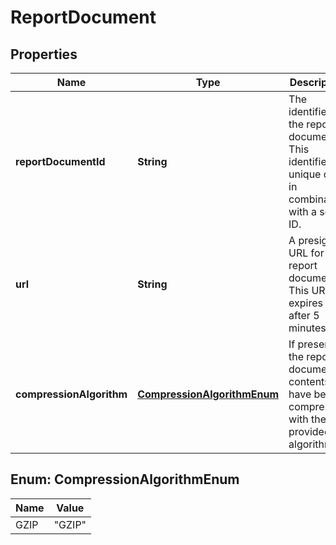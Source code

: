 
# ReportDocument

## Properties
Name | Type | Description | Notes
------------ | ------------- | ------------- | -------------
**reportDocumentId** | **String** | The identifier for the report document. This identifier is unique only in combination with a seller ID. | 
**url** | **String** | A presigned URL for the report document. This URL expires after 5 minutes. | 
**compressionAlgorithm** | [**CompressionAlgorithmEnum**](#CompressionAlgorithmEnum) | If present, the report document contents have been compressed with the provided algorithm. |  [optional]


<a name="CompressionAlgorithmEnum"></a>
## Enum: CompressionAlgorithmEnum
Name | Value
---- | -----
GZIP | &quot;GZIP&quot;



